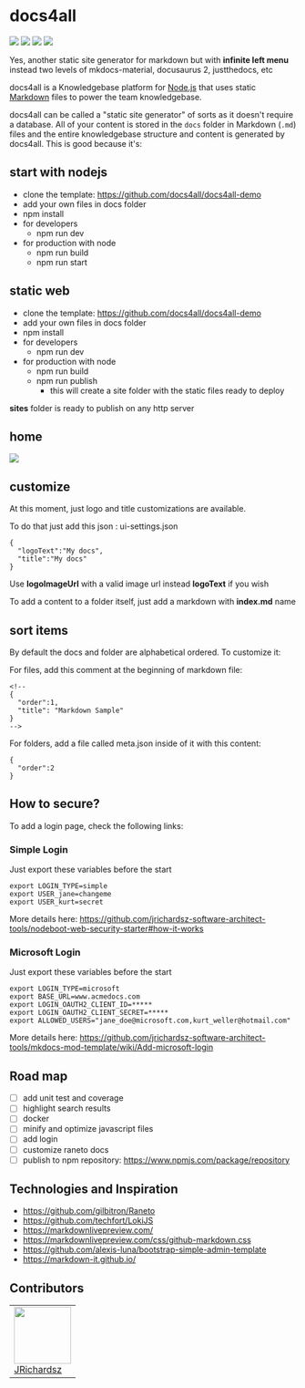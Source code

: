 # docs4all

![](./coverage/lines.svg) ![](./coverage/statements.svg) ![](./coverage/branches.svg) ![](./coverage/functions.svg)

Yes, another static site generator for markdown but with **infinite left menu** instead two levels of mkdocs-material, docusaurus 2, justthedocs, etc

docs4all is a Knowledgebase platform for [Node.js](http://nodejs.org) that uses static
[Markdown](http://daringfireball.net/projects/markdown) files to power the team knowledgebase.

docs4all can be called a "static site generator" of sorts as it doesn't require a database. All
of your content is stored in the `docs` folder in Markdown (`.md`) files and the entire
knowledgebase structure and content is generated by docs4all. This is good because it's:

## start with nodejs

- clone the template: https://github.com/docs4all/docs4all-demo
- add your own files in docs folder
- npm install
- for developers
  - npm run dev
- for production with node
  - npm run build
  - npm run start

## static web

- clone the template: https://github.com/docs4all/docs4all-demo
- add your own files in docs folder
- npm install
- for developers
  - npm run dev
- for production with node
  - npm run build
  - npm run publish
    - this will create a site folder with the static files ready to deploy  

**sites** folder is ready to publish on any http server

## home

![](https://i.ibb.co/80qzMpN/docs4all-home.png)  

## customize

At this moment, just logo and title customizations are available.

To do that just add this json : ui-settings.json

```
{
  "logoText":"My docs",
  "title":"My docs"
}
```

Use **logoImageUrl** with a valid image url instead **logoText** if you wish

To add a content to a folder itself, just add a markdown with **index.md** name

## sort items

By default the docs and folder are alphabetical ordered. To customize it:

For files, add this comment at the beginning of markdown file:

```
<!--
{
  "order":1,
  "title": "Markdown Sample"
}
-->
```

For folders, add a file called meta.json inside of it with this content:

```
{
  "order":2
}
```

## How to secure?

To add a login page, check the following links:

### Simple Login

Just export these variables before the start

```
export LOGIN_TYPE=simple
export USER_jane=changeme
export USER_kurt=secret
```

More details here: https://github.com/jrichardsz-software-architect-tools/nodeboot-web-security-starter#how-it-works

### Microsoft Login

Just export these variables before the start

```
export LOGIN_TYPE=microsoft
export BASE_URL=www.acmedocs.com
export LOGIN_OAUTH2_CLIENT_ID=*****
export LOGIN_OAUTH2_CLIENT_SECRET=*****
export ALLOWED_USERS="jane_doe@microsoft.com,kurt_weller@hotmail.com"
```

More details here: https://github.com/jrichardsz-software-architect-tools/mkdocs-mod-template/wiki/Add-microsoft-login

## Road map

- [ ] add unit test and coverage
- [ ] highlight search results
- [ ] docker
- [ ] minify and optimize javascript files
- [ ] add login
- [ ] customize raneto docs
- [ ] publish to npm repository: https://www.npmjs.com/package/repository

## Technologies and Inspiration

- https://github.com/gilbitron/Raneto
- https://github.com/techfort/LokiJS
- https://markdownlivepreview.com/
- https://markdownlivepreview.com/css/github-markdown.css
- https://github.com/alexis-luna/bootstrap-simple-admin-template
- https://markdown-it.github.io/

## Contributors

<table>
  <tbody>
    <td>
      <img src="https://avatars0.githubusercontent.com/u/3322836?s=460&v=4" width="100px;"/>
      <br />
      <label><a href="http://jrichardsz.github.io/">JRichardsz</a></label>
      <br />
    </td>    
  </tbody>
</table>
